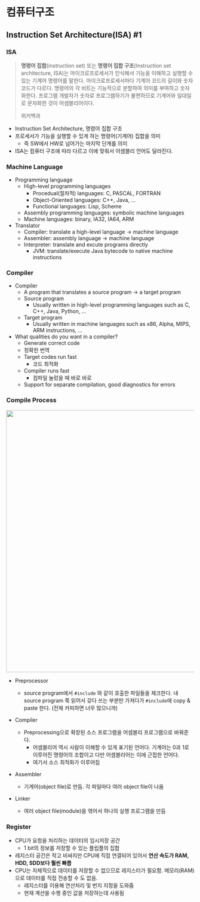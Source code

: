 # 컴퓨터구조

## Instruction Set Architecture(ISA) #1

### ISA

> **명령어 집합**(instruction set) 또는 **명령어 집합 구조**(Instruction set architecture, ISA)는 마이크로프로세서가 인식해서 기능을 이해하고 실행할 수 있는 기계어 명령어를 말한다. 마이크로프로세서마다 기계어 코드의 길이와 숫자 코드가 다르다. 명령어의 각 비트는 기능적으로 분할하여 의미를 부여하고 숫자화한다. 프로그램 개발자가 숫자로 프로그램하기가 불편하므로 기계어와 일대일로 문자화한 것이 어셈블리어이다.
>
> 위키백과

* Instruction Set Architecture, 명령어 집합 구조
* 프로세서가 기능을 실행할 수 있게 하는 명령어(기계어) 집합을 의미
  * 즉 SW에서 HW로 넘어가는 마지막 단계를 의미
* ISA는 컴퓨터 구조에 따라 다르고 이에 맞춰서 어셈블리 언어도 달라진다.



### Machine Language

* Programming language
  * High-level programming languages
    * Procedual(절차적) languages: C, PASCAL, FORTRAN
    * Object-Oriented languages: C++, Java, ...
    * Functional languages: Lisp, Scheme
  * Assembly programming languages: symbolic machine languages
  * Machine languages: binary, IA32, IA64, ARM
* Translator
  * Compiler: translate a high-level language -> machine language
  * Assembler: assembly language -> machine language
  * Interpreter: translate and excute programs directly
    * JVM: translate/execute Java bytecode to native machine instructions



### Compiler

* Compiler
  * A program that translates a source program -> a target program
  * Source program
    * Usually written in high-level programming languages such as C, C++, Java, Python, ...
  * Target program
    * Usually written in machine languages such as x86, Alpha, MIPS, ARM instructions, ...
* What qualities do you want in a compiler?
  *  Generate correct code
    * 정확한 번역
  * Target codes run fast
    * 코드 최적화
  * Compiler runs fast
    * 컴파일 눌렀을 때 바로 바로
  * Support for separate compilation, good diagnostics for errors



### Compile Process

<img src="https://user-images.githubusercontent.com/46865281/89161955-4c56bc80-d5ae-11ea-9dcc-3803c4c76e4e.png" width="700" height="700">

* Preprocessor
  * source program에서 `#include` 와 같이 호출한 파일들을 체크한다. 내 source program 쭉 읽어서 갖다 쓰는 부분만 가져다가 `#include`에 copy & paste 한다. (전체 카피하면 너무 많으니까)
* Compiler
  * Preprocessing으로 확장된 소스 프로그램을 어셈블리 프로그램으로 바꿔준다.
    * 어셈블리어 역시 사람이 이해할 수 있게 표기된 언어다. 기계어는 0과 1로 이루어진 명령어의 조합이고 다만 어셈블리어는 이에 근접한 언어다.
    * 여기서 소스 최적화가 이루어짐

* Assembler
  * 기계어(object file)로 만듬. 각 파일마다 여러 object file이 나옴
* Linker
  * 여러 object file(module)을 엮어서 하나의 실행 프로그램을 만듬



### Register

* CPU가 요청을 처리하는 데이터의 임시저장 공간
  * 1 bit의 정보를 저장할 수 있는  플립플의 집합
* 레지스터 공간은 작고 비싸지만 CPU에 직접 연결되어 있어서 **연산 속도가 RAM, HDD, SDD보다 훨씬  빠름**
* CPU는 자체적으로 데이터를 저장할 수 없으므로 레지스터가 필요함. 메모리(RAM)으로 데이터를 직접 전송할 수 도 없음.
  * 레지스터를 이용해 연산처리 및 번지 지정을 도와줌
  * 현재 계산을 수행 중인 값을 저장하는데 사용됨
